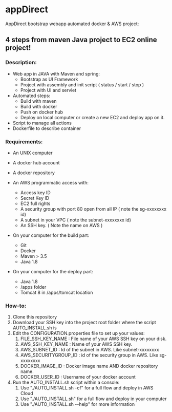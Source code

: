# appDirect
AppDirect bootstrap webapp automated docker & AWS project:

##  4 steps from maven Java project to EC2 online project!

### Description:
* Web app in JAVA with Maven and spring:
	* Bootstrap as UI Framework
	* Project with assembly and init script ( status / start / stop )
	* Project with UI and servlet
* Automated steps:
	* Build with maven
	* Build with docker
	* Push on docker hub
	* Deploy on local computer or create a new EC2 and deploy app on it.
* Script to manage all actions
* Dockerfile to describe container

### Requirements:
* An UNIX computer
* A docker hub account
* A docker repository
* An AWS programmatic access with:
	* Access key ID
	* Secret Key ID
	* EC2 full rights
	* A security group with port 80 open from all IP ( note the sg-xxxxxxxx id)
	* A subnet in your VPC ( note the subnet-xxxxxxxx id)
	* An SSH key. ( Note the name on AWS )

* On your computer for the build part:
	* Git
	* Docker
	* Maven > 3.5
	* Java 1.8	
* On your computer for the deploy part:
	* Java 1.8	
	* /apps folder
	* Tomcat 8 in /apps/tomcat location

### How-to:
1.	Clone this repository
1.	Download your SSH key into the project root folder where the script AUTO_INSTALL.sh is
1.	Edit the CONFIGURATION.properties file to set up your values:
	1.	FILE_SSH_KEY_NAME : File name of your AWS SSH key on your disk.
	1.	AWS_SSH_KEY_NAME : Name of your AWS SSH key.
	1.	AWS_SUBNET_ID : Id of the subnet in AWS. Like subnet-xxxxxxxx
	1.	AWS_SECURITYGROUP_ID : id of the security group in AWS. Like sg-xxxxxxxx
	1.	DOCKER_IMAGE_ID : Docker image name AND docker repository name.
	1.	DOCKER_USER_ID : Username of your docker account
1.	Run the AUTO_INSTALL.sh script within a console:
	1.	Use "./AUTO_INSTALL.sh -cf" for a full flow and deploy in AWS Cloud
	1.	Use "./AUTO_INSTALL.sh" for a full flow  and deploy in your computer
	1.	Use "./AUTO_INSTALL.sh --help" for more information

